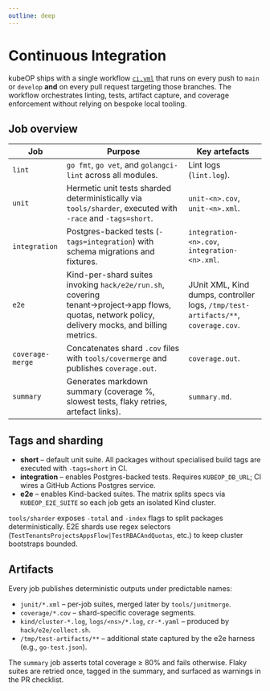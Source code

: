 ```yaml
---
outline: deep
---
```


# Continuous Integration

kubeOP ships with a single workflow [`ci.yml`](https://github.com/vaheed/kubeOP/blob/develop/.github/workflows/ci.yml) that runs on every push to `main` or `develop` **and** on every pull request targeting those branches. The workflow orchestrates linting, tests, artifact capture, and coverage enforcement without relying on bespoke local tooling.

## Job overview

| Job | Purpose | Key artefacts |
| --- | --- | --- |
| `lint` | `go fmt`, `go vet`, and `golangci-lint` across all modules. | Lint logs (`lint.log`). |
| `unit` | Hermetic unit tests sharded deterministically via `tools/sharder`, executed with `-race` and `-tags=short`. | `unit-<n>.cov`, `unit-<n>.xml`. |
| `integration` | Postgres-backed tests (`-tags=integration`) with schema migrations and fixtures. | `integration-<n>.cov`, `integration-<n>.xml`. |
| `e2e` | Kind-per-shard suites invoking `hack/e2e/run.sh`, covering tenant→project→app flows, quotas, network policy, delivery mocks, and billing metrics. | JUnit XML, Kind dumps, controller logs, `/tmp/test-artifacts/**`, `coverage.cov`. |
| `coverage-merge` | Concatenates shard `.cov` files with `tools/covermerge` and publishes `coverage.out`. | `coverage.out`. |
| `summary` | Generates markdown summary (coverage %, slowest tests, flaky retries, artefact links). | `summary.md`. |

## Tags and sharding

- **short** – default unit suite. All packages without specialised build tags are executed with `-tags=short` in CI.
- **integration** – enables Postgres-backed tests. Requires `KUBEOP_DB_URL`; CI wires a GitHub Actions Postgres service.
- **e2e** – enables Kind-backed suites. The matrix splits specs via `KUBEOP_E2E_SUITE` so each job gets an isolated Kind cluster.

`tools/sharder` exposes `-total` and `-index` flags to split packages deterministically. E2E shards use regex selectors (`TestTenantsProjectsAppsFlow|TestRBACAndQuotas`, etc.) to keep cluster bootstraps bounded.

## Artifacts

Every job publishes deterministic outputs under predictable names:

- `junit/*.xml` – per-job suites, merged later by `tools/junitmerge`.
- `coverage/*.cov` – shard-specific coverage segments.
- `kind/cluster-*.log`, `logs/<ns>/*.log`, `cr-*.yaml` – produced by `hack/e2e/collect.sh`.
- `/tmp/test-artifacts/**` – additional state captured by the e2e harness (e.g., `go-test.json`).

The `summary` job asserts total coverage ≥ 80% and fails otherwise. Flaky suites are retried once, tagged in the summary, and surfaced as warnings in the PR checklist.
